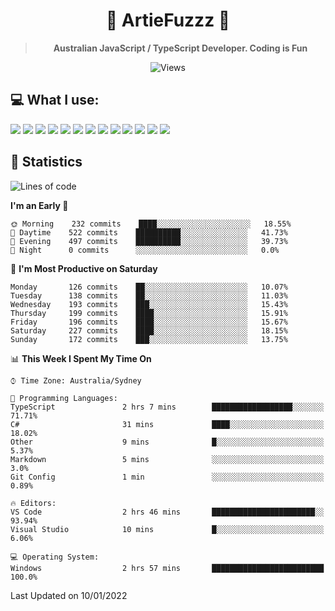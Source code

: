 <div align="center">
<h1>🔻 ArtieFuzzz 🔻</h1>
<!--- Kinda a mix between auguwu and TMUniversal's README.md pages --->
<!-- Have a good day after you read this :^) -->
  
<blockquote><strong>Australian JavaScript / TypeScript Developer. Coding is Fun</strong></blockquote>

![Views](https://komarev.com/ghpvc/?username=ArtieFuzzz&style=flat-square)

</div>

## 💻 What I use:

<div align="left">
<img src="https://img.shields.io/badge/c%20sharp-%23239120.svg?&style=for-the-badge&logo=c%20sharp&logoColor=white" />
<img src="https://img.shields.io/badge/deno-%23000000.svg?&style=for-the-badge&logo=deno&logoColor=white"/>
<img src="https://img.shields.io/badge/powershell-%235391FE.svg?&style=for-the-badge&logo=powershell&logoColor=white"/>
<img src="https://img.shields.io/badge/node.js-%23339933.svg?&style=for-the-badge&logo=node.js&logoColor=white"/>
<img src="https://img.shields.io/badge/typescript-%233178C6.svg?&style=for-the-badge&logo=typescript&logoColor=white"/>
<img src="https://img.shields.io/badge/visual%20studio-%235C2D91.svg?&style=for-the-badge&logo=visual%20studio&logoColor=white"/>
<img src="https://img.shields.io/badge/visual%20studio%20code-%23007ACC.svg?&style=for-the-badge&logo=visual%20studio%20code&logoColor=white"/>
<img src="https://img.shields.io/badge/kubernetes-%23326CE5.svg?&style=for-the-badge&logo=kubernetes&logoColor=white" />
<img src="https://img.shields.io/badge/docker-%232496ED.svg?&style=for-the-badge&logo=docker&logoColor=white"/>
<img src="https://img.shields.io/badge/ubuntu-%23E95420.svg?&style=for-the-badge&logo=ubuntu&logoColor=white"/>
<img src="https://img.shields.io/badge/linux-%23FCC624.svg?&style=for-the-badge&logo=linux&logoColor=black"/>
<img src="https://img.shields.io/badge/windows-%230078D6.svg?&style=for-the-badge&logo=windows&logoColor=white"/>
<img src="https://img.shields.io/badge/gnu%20bash-%234EAA25.svg?&style=for-the-badge&logo=gnu%20bash&logoColor=white"/>
</div>

## 🌟 Statistics
<!--START_SECTION:waka-->
![Lines of code](https://img.shields.io/badge/From%20Hello%20World%20I%27ve%20Written-550%20Thousand%20lines%20of%20code-blue)

**I'm an Early 🐤** 

```text
🌞 Morning    232 commits    ████░░░░░░░░░░░░░░░░░░░░░   18.55% 
🌆 Daytime    522 commits    ██████████░░░░░░░░░░░░░░░   41.73% 
🌃 Evening    497 commits    ██████████░░░░░░░░░░░░░░░   39.73% 
🌙 Night      0 commits      ░░░░░░░░░░░░░░░░░░░░░░░░░   0.0%

```
📅 **I'm Most Productive on Saturday** 

```text
Monday       126 commits    ██░░░░░░░░░░░░░░░░░░░░░░░   10.07% 
Tuesday      138 commits    ██░░░░░░░░░░░░░░░░░░░░░░░   11.03% 
Wednesday    193 commits    ███░░░░░░░░░░░░░░░░░░░░░░   15.43% 
Thursday     199 commits    ████░░░░░░░░░░░░░░░░░░░░░   15.91% 
Friday       196 commits    ████░░░░░░░░░░░░░░░░░░░░░   15.67% 
Saturday     227 commits    ████░░░░░░░░░░░░░░░░░░░░░   18.15% 
Sunday       172 commits    ███░░░░░░░░░░░░░░░░░░░░░░   13.75%

```


📊 **This Week I Spent My Time On** 

```text
⌚︎ Time Zone: Australia/Sydney

💬 Programming Languages: 
TypeScript               2 hrs 7 mins        ██████████████████░░░░░░░   71.71% 
C#                       31 mins             ████░░░░░░░░░░░░░░░░░░░░░   18.02% 
Other                    9 mins              █░░░░░░░░░░░░░░░░░░░░░░░░   5.37% 
Markdown                 5 mins              ░░░░░░░░░░░░░░░░░░░░░░░░░   3.0% 
Git Config               1 min               ░░░░░░░░░░░░░░░░░░░░░░░░░   0.89%

🔥 Editors: 
VS Code                  2 hrs 46 mins       ███████████████████████░░   93.94% 
Visual Studio            10 mins             █░░░░░░░░░░░░░░░░░░░░░░░░   6.06%

💻 Operating System: 
Windows                  2 hrs 57 mins       █████████████████████████   100.0%

```


 Last Updated on 10/01/2022
<!--END_SECTION:waka-->
